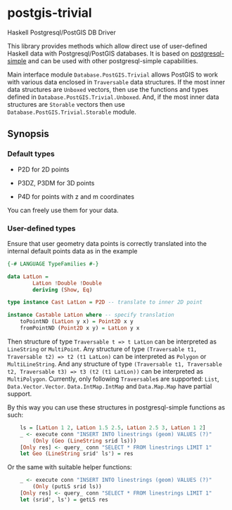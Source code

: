 # postgis-trivial

Haskell Postgresql/PostGIS DB Driver

This library provides methods which allow direct use of user-defined Haskell data with Postgresql/PostGIS databases. It is based on [postgresql-simple](https://hackage.haskell.org/package/postgresql-simple) and can be used with other postgresql-simple capabilities.

Main interface module `Database.PostGIS.Trivial` allows PostGIS to work with various data enclosed in `Traversable` data structures. If the most inner data structures are `Unboxed` vectors, then use the functions and types defined in `Database.PostGIS.Trivial.Unboxed`. And, if the most inner data structures are `Storable` vectors then use `Database.PostGIS.Trivial.Storable` module.

## Synopsis

### Default types

- P2D for 2D points

- P3DZ, P3DM for 3D points

- P4D for points with z and m coordinates

You can freely use them for your data.

### User-defined types

Ensure that user geometry data points is correctly translated into the internal default points data as in the example

```haskell
{-# LANGUAGE TypeFamilies #-}

data LatLon =
        LatLon !Double !Double
        deriving (Show, Eq)

type instance Cast LatLon = P2D -- translate to inner 2D point

instance Castable LatLon where -- specify translation
    toPointND (LatLon y x) = Point2D x y
    fromPointND (Point2D x y) = LatLon y x
```

Then structure of type `Traversable t => t LatLon` can be interpreted as `LineString` or `MultiPoint`. Any structure of type
`(Traversable t1, Traversable t2) => t2 (t1 LatLon)` can be interpreted as `Polygon` or `MultiLineString`. And any structure of type
`(Traversable t1, Traversable t2, Traversable t3) => t3 (t2 (t1 LatLon))` can be interpreted as `MultiPolygon`. Currently, only following `Traversable`s are supported: `List`, `Data.Vector.Vector`. `Data.IntMap.IntMap` and `Data.Map.Map` have partial support.

By this way you can use these structures in postgresql-simple functions as such:

```haskell
    ls = [LatLon 1 2, LatLon 1.5 2.5, LatLon 2.5 3, LatLon 1 2]
    _ <- execute conn "INSERT INTO linestrings (geom) VALUES (?)"
        (Only (Geo (LineString srid ls)))
    [Only res] <- query_ conn "SELECT * FROM linestrings LIMIT 1"
    let Geo (LineString srid' ls') = res
```

Or the same with suitable helper functions:

```haskell
    _ <- execute conn "INSERT INTO linestrings (geom) VALUES (?)"
        (Only (putLS srid ls))
    [Only res] <- query_ conn "SELECT * FROM linestrings LIMIT 1"
    let (srid', ls') = getLS res
```



